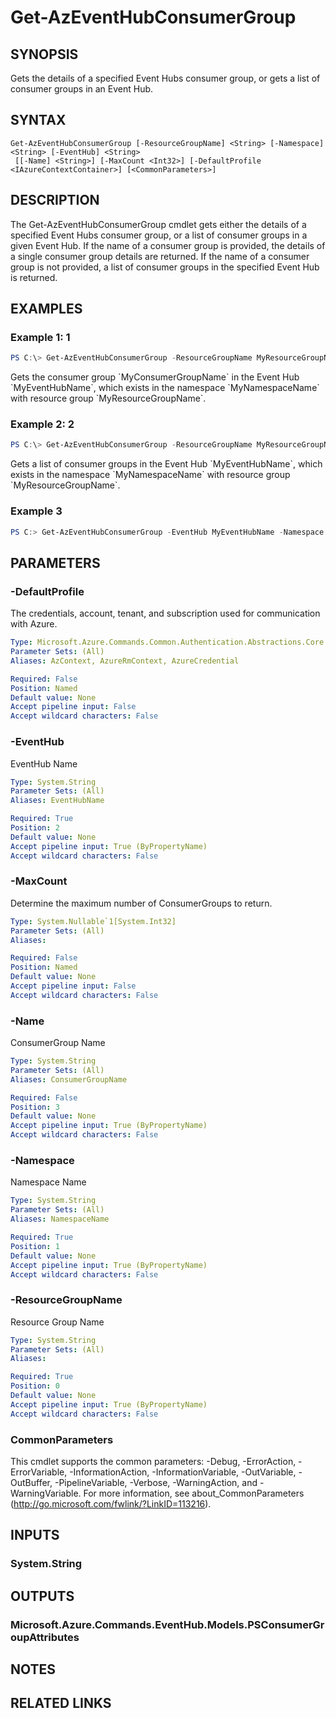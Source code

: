 ﻿---
external help file: Microsoft.Azure.PowerShell.Cmdlets.EventHub.dll-Help.xml
Module Name: Az.EventHub
online version: https://docs.microsoft.com/en-us/powershell/module/az.eventhub/get-azeventhubconsumergroup
schema: 2.0.0
---

# Get-AzEventHubConsumerGroup

## SYNOPSIS
Gets the details of a specified Event Hubs consumer group, or gets a list of consumer groups in an Event Hub.

## SYNTAX

```
Get-AzEventHubConsumerGroup [-ResourceGroupName] <String> [-Namespace] <String> [-EventHub] <String>
 [[-Name] <String>] [-MaxCount <Int32>] [-DefaultProfile <IAzureContextContainer>] [<CommonParameters>]
```

## DESCRIPTION
The Get-AzEventHubConsumerGroup cmdlet gets either the details of a specified Event Hubs consumer group, or a list of consumer groups in a given Event Hub.
If the name of a consumer group is provided, the details of a single consumer group details are returned.
If the name of a consumer group is not provided, a list of consumer groups in the specified Event Hub is returned.

## EXAMPLES

### Example 1: 1
```powershell
PS C:\> Get-AzEventHubConsumerGroup -ResourceGroupName MyResourceGroupName -NamespaceName MyNamespaceName -EventHubName MyEventHubName -ConsumerGroupName MyConsumerGroupName
```

Gets the consumer group \`MyConsumerGroupName\` in the Event Hub \`MyEventHubName\`, which exists in the namespace \`MyNamespaceName\` with resource group \`MyResourceGroupName\`.

### Example 2: 2
```powershell
PS C:\> Get-AzEventHubConsumerGroup -ResourceGroupName MyResourceGroupName -NamespaceName MyNamespaceName -EventHubName MyEventHubName
```

Gets a list of consumer groups in the Event Hub \`MyEventHubName\`, which exists in the namespace \`MyNamespaceName\` with resource group \`MyResourceGroupName\`.

### Example 3
```powershell <!-- Aladdin Generated Example --> 
PS C:> Get-AzEventHubConsumerGroup -EventHub MyEventHubName -Namespace MyNamespaceName -ResourceGroupName MyResourceGroupName
```



## PARAMETERS

### -DefaultProfile
The credentials, account, tenant, and subscription used for communication with Azure.

```yaml
Type: Microsoft.Azure.Commands.Common.Authentication.Abstractions.Core.IAzureContextContainer
Parameter Sets: (All)
Aliases: AzContext, AzureRmContext, AzureCredential

Required: False
Position: Named
Default value: None
Accept pipeline input: False
Accept wildcard characters: False
```

### -EventHub
EventHub Name

```yaml
Type: System.String
Parameter Sets: (All)
Aliases: EventHubName

Required: True
Position: 2
Default value: None
Accept pipeline input: True (ByPropertyName)
Accept wildcard characters: False
```

### -MaxCount
Determine the maximum number of ConsumerGroups  to return.

```yaml
Type: System.Nullable`1[System.Int32]
Parameter Sets: (All)
Aliases:

Required: False
Position: Named
Default value: None
Accept pipeline input: False
Accept wildcard characters: False
```

### -Name
ConsumerGroup Name

```yaml
Type: System.String
Parameter Sets: (All)
Aliases: ConsumerGroupName

Required: False
Position: 3
Default value: None
Accept pipeline input: True (ByPropertyName)
Accept wildcard characters: False
```

### -Namespace
Namespace Name

```yaml
Type: System.String
Parameter Sets: (All)
Aliases: NamespaceName

Required: True
Position: 1
Default value: None
Accept pipeline input: True (ByPropertyName)
Accept wildcard characters: False
```

### -ResourceGroupName
Resource Group Name

```yaml
Type: System.String
Parameter Sets: (All)
Aliases:

Required: True
Position: 0
Default value: None
Accept pipeline input: True (ByPropertyName)
Accept wildcard characters: False
```

### CommonParameters
This cmdlet supports the common parameters: -Debug, -ErrorAction, -ErrorVariable, -InformationAction, -InformationVariable, -OutVariable, -OutBuffer, -PipelineVariable, -Verbose, -WarningAction, and -WarningVariable. For more information, see about_CommonParameters (http://go.microsoft.com/fwlink/?LinkID=113216).

## INPUTS

### System.String

## OUTPUTS

### Microsoft.Azure.Commands.EventHub.Models.PSConsumerGroupAttributes

## NOTES

## RELATED LINKS
